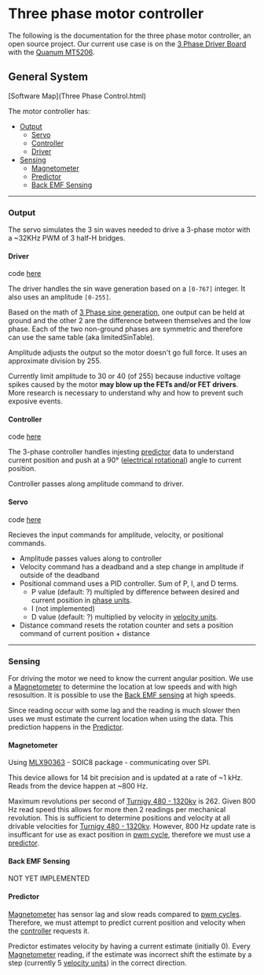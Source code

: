 # Three phase motor controller

The following is the documentation for the three phase motor controller, an open source project.
Our current use case is on the [3 Phase Driver Board](https://github.com/cinderblock/3-Phase-Driver) with the [Quanum MT5206](https://hobbyking.com/en_us/quanum-mt-series-5206-320kv-brushless-multirotor-motor-built-by-dys.html). 

## General System

[Software Map](Three Phase Control.html)

The motor controller has:
- [Output](#output)
  - [Servo](#servo)
  - [Controller](#controller)
  - [Driver](#driver)
- [Sensing](#sense)
  - [Magnetometer](#mlx)
  - [Predictor](#predictor)
  - [Back EMF Sensing](#emf)

------

### Output<a name="output"></a>

The servo simulates the 3 sin waves needed to drive a 3-phase motor with a ~32KHz PWM of 3 half-H bridges.


#### Driver<a name="driver"></a>

code [here](../ThreePhaseDriver.h)

The driver handles the sin wave generation based on a `[0-767]` integer. 
It also uses an amplitude `[0-255]`.

Based on the math of [3 Phase sine generation](https://docs.google.com/spreadsheets/d/1I45kGhncSQvR4_B_AG72Bqk7MJlNRIvBI-JD9qAgE8U/edit?usp=sharing), one output can be held at ground and the other 2 are the difference between themselves and the low phase. Each of the two non-ground phases are symmetric and therefore can use the same table (aka limitedSinTable).

Amplitude adjusts the output so the motor doesn't go full force. It uses an approximate division by 255.

Currently limit amplitude to 30 or 40 (of 255) because inductive voltage spikes caused by the motor **may blow up the FETs and/or FET drivers**. More research is necessary to understand why and how to prevent such exposive events.

#### Controller<a name="controller"></a>

code [here](../ThreePhaseController.h)

The 3-phase controller handles injesting [predictor](#predictor) data to understand current position and push at a 90&deg; ([electrical rotational](units.md#revunit)) angle to current position.

Controller passes along amplitude command to driver.

#### Servo<a name="servo"></a>

code [here](../ServoController.h)

Recieves the input commands for amplitude, velocity, or positional commands.
- Amplitude passes values along to controller
- Velocity command has a deadband and a step change in amplitude if outside of the deadband
- Positional command uses a PID controller. Sum of P, I, and D terms.
  - P value (default: ?) multipled by difference between desired and current position in [phase units](units.md#phase).
  - I (not implemented)
  - D value (default: ?) multiplied by velocity in [velocity units](units.md#velocity).
- Distance command resets the rotation counter and sets a position command of current position + distance

------ 

### Sensing<a name="sense"></a>

For driving the motor we need to know the current angular position. We use a [Magnetometer](#mlx) to determine the location at low speeds and with high resosultion. It is possible to use the [Back EMF sensing](#emf) at high speeds.

Since reading occur with some lag and the reading is much slower then uses we must estimate the current location when using the data. This prediction happens in the [Predictor](#predictor).

#### Magnetometer<a name="mlx"></a>

Using [MLX90363](https://www.melexis.com/-/media/files/documents/datasheets/mlx90363-datasheet-melexis.pdf) - SOIC8 package - communicating over SPI.

This device allows for 14 bit precision and is updated at a rate of ~1 kHz. Reads from the device happen at ~800 Hz.

Maximum revolutions per second of [Turnigy 480 - 1320kv](http://www.hobbyking.com/hobbyking/store/__19038__Turnigy_Park480_Brushless_Outrunner_1320kv.html) is 262. Given 800 Hz read speed this allows for more then 2 readings per mechanical revolution. This is sufficient to determine positions and velocity at all drivable velocities for [Turnigy 480 - 1320kv](http://www.hobbyking.com/hobbyking/store/__19038__Turnigy_Park480_Brushless_Outrunner_1320kv.html). However, 800 Hz update rate is insufficant for use as exact position in [pwm cycle](units.md#pwm), therefore we must use a [predictor](#predictor).

#### Back EMF Sensing<a name="emf"></a>

NOT YET IMPLEMENTED

#### Predictor<a name="predictor"></a>

[Magnetometer](#mlx) has sensor lag and slow reads compared to [pwm cycles](units.md#pwm). Therefore, we must attempt to predict current position and velocity when the [controller](#controller) requests it.

Predictor estimates velocity by having a current estimate (initially 0). Every [Magnetometer](#mlx) reading, if the estimate was incorrect shift the estimate by a step (currently 5 [velocity units](units.md#velocity)) in the correct direction. 
